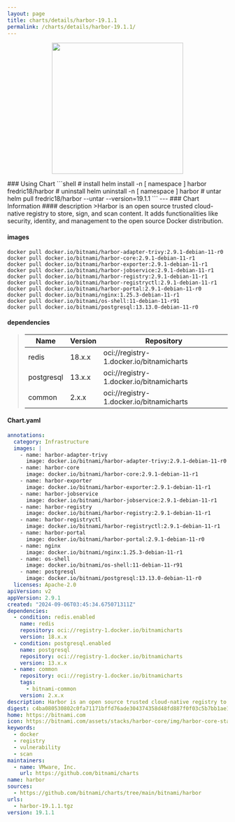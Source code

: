 ```yaml
---
layout: page
title: charts/details/harbor-19.1.1
permalink: /charts/details/harbor-19.1.1/
---
```

<p align="center">
    <img src="https://bitnami.com/assets/stacks/harbor-core/img/harbor-core-stack-220x234.png" width="300px" height="300px">
</p>
### Using Chart
```shell
# install
helm install -n [ namespace ] harbor fredric18/harbor
# uninstall
helm uninstall -n [ namespace ] harbor
# untar
helm pull fredric18/harbor --untar --version=19.1.1
```
---
### Chart Information
#### description
>Harbor is an open source trusted cloud-native registry to store, sign, and scan content. It adds functionalities like security, identity, and management to the open source Docker distribution.
   
#### images
```shell
docker pull docker.io/bitnami/harbor-adapter-trivy:2.9.1-debian-11-r0
docker pull docker.io/bitnami/harbor-core:2.9.1-debian-11-r1
docker pull docker.io/bitnami/harbor-exporter:2.9.1-debian-11-r1
docker pull docker.io/bitnami/harbor-jobservice:2.9.1-debian-11-r1
docker pull docker.io/bitnami/harbor-registry:2.9.1-debian-11-r1
docker pull docker.io/bitnami/harbor-registryctl:2.9.1-debian-11-r1
docker pull docker.io/bitnami/harbor-portal:2.9.1-debian-11-r0
docker pull docker.io/bitnami/nginx:1.25.3-debian-11-r1
docker pull docker.io/bitnami/os-shell:11-debian-11-r91
docker pull docker.io/bitnami/postgresql:13.13.0-debian-11-r0
```
   
#### dependencies
>Name | Version | Repository
>---|---|---
>redis | 18.x.x | oci://registry-1.docker.io/bitnamicharts
>postgresql | 13.x.x | oci://registry-1.docker.io/bitnamicharts
>common | 2.x.x | oci://registry-1.docker.io/bitnamicharts
   
#### Chart.yaml
```yaml
annotations:
  category: Infrastructure
  images: |
    - name: harbor-adapter-trivy
      image: docker.io/bitnami/harbor-adapter-trivy:2.9.1-debian-11-r0
    - name: harbor-core
      image: docker.io/bitnami/harbor-core:2.9.1-debian-11-r1
    - name: harbor-exporter
      image: docker.io/bitnami/harbor-exporter:2.9.1-debian-11-r1
    - name: harbor-jobservice
      image: docker.io/bitnami/harbor-jobservice:2.9.1-debian-11-r1
    - name: harbor-registry
      image: docker.io/bitnami/harbor-registry:2.9.1-debian-11-r1
    - name: harbor-registryctl
      image: docker.io/bitnami/harbor-registryctl:2.9.1-debian-11-r1
    - name: harbor-portal
      image: docker.io/bitnami/harbor-portal:2.9.1-debian-11-r0
    - name: nginx
      image: docker.io/bitnami/nginx:1.25.3-debian-11-r1
    - name: os-shell
      image: docker.io/bitnami/os-shell:11-debian-11-r91
    - name: postgresql
      image: docker.io/bitnami/postgresql:13.13.0-debian-11-r0
  licenses: Apache-2.0
apiVersion: v2
appVersion: 2.9.1
created: "2024-09-06T03:45:34.675071311Z"
dependencies:
  - condition: redis.enabled
    name: redis
    repository: oci://registry-1.docker.io/bitnamicharts
    version: 18.x.x
  - condition: postgresql.enabled
    name: postgresql
    repository: oci://registry-1.docker.io/bitnamicharts
    version: 13.x.x
  - name: common
    repository: oci://registry-1.docker.io/bitnamicharts
    tags:
      - bitnami-common
    version: 2.x.x
description: Harbor is an open source trusted cloud-native registry to store, sign, and scan content. It adds functionalities like security, identity, and management to the open source Docker distribution.
digest: c4ba080530802c0fa71171bffd76ade304374358d48fd887f0f03c5b7bb1ae1c
home: https://bitnami.com
icon: https://bitnami.com/assets/stacks/harbor-core/img/harbor-core-stack-220x234.png
keywords:
  - docker
  - registry
  - vulnerability
  - scan
maintainers:
  - name: VMware, Inc.
    url: https://github.com/bitnami/charts
name: harbor
sources:
  - https://github.com/bitnami/charts/tree/main/bitnami/harbor
urls:
  - harbor-19.1.1.tgz
version: 19.1.1
```
